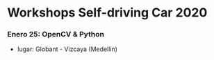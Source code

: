 # Workshops Self-driving Car 2020

### Enero 25: OpenCV & Python ###
- lugar: Globant - Vizcaya (Medellín)

